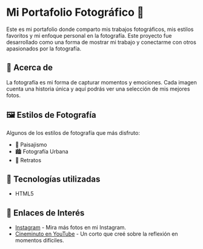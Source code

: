 # Mi Portafolio Fotográfico 📸

Este es mi portafolio donde comparto mis trabajos fotográficos, mis estilos favoritos y mi enfoque personal en la fotografía. Este proyecto fue desarrollado como una forma de mostrar mi trabajo y conectarme con otros apasionados por la fotografía.

## 🌟 Acerca de

La fotografía es mi forma de capturar momentos y emociones. Cada imagen cuenta una historia única y aquí podrás ver una selección de mis mejores fotos.

## 🖼️ Estilos de Fotografía

Algunos de los estilos de fotografía que más disfruto:

- 🌄 Paisajismo
- 🏙️ Fotografía Urbana
- 📸 Retratos
  
## 🚀 Tecnologías utilizadas

- HTML5
  
## 🔗 Enlaces de Interés

- [Instagram](https://www.instagram.com/luchopan._/) - Mira más fotos en mi Instagram.
- [Cineminuto en YouTube](https://youtu.be/mRn33D78aI4) - Un corto que creé sobre la reflexión en momentos difíciles.

